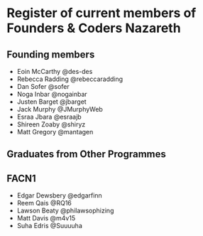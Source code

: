 # Register of current members of Founders & Coders Nazareth

## Founding members
 + Eoin McCarthy @des-des
 + Rebecca Radding @rebeccaradding
 + Dan Sofer @sofer
 + Noga Inbar @nogainbar
 + Justen Barget @jbarget
 + Jack Murphy @JMurphyWeb
 + Esraa Jbara @esraajb
 + Shireen Zoaby @shiryz
 + Matt Gregory @mantagen

## Graduates from Other Programmes

## FACN1

+ Edgar Dewsbery @edgarfinn
 + Reem Qais @RQ16
 + Lawson Beaty @philawsophizing
 + Matt Davis @m4v15
 + Suha Edris @Suuuuha

